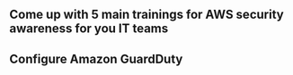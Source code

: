 ## Come up with 5 main trainings for AWS security awareness for you IT teams

## Configure Amazon GuardDuty